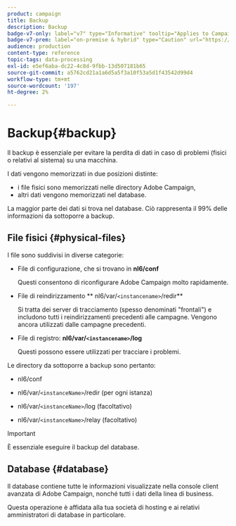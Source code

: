 ```yaml
---
product: campaign
title: Backup
description: Backup
badge-v7-only: label="v7" type="Informative" tooltip="Applies to Campaign Classic v7 only"
badge-v7-prem: label="on-premise & hybrid" type="Caution" url="https://experienceleague.adobe.com/docs/campaign-classic/using/installing-campaign-classic/architecture-and-hosting-models/hosting-models-lp/hosting-models.html?lang=en" tooltip="Applies to on-premise and hybrid deployments only"
audience: production
content-type: reference
topic-tags: data-processing
exl-id: e5ef6aba-dc22-4c8d-9fbb-13d507181b65
source-git-commit: a5762cd21a1a6d5a5f3a10f53a5d1f43542d99d4
workflow-type: tm+mt
source-wordcount: '197'
ht-degree: 2%

---
```


# Backup{#backup}



Il backup è essenziale per evitare la perdita di dati in caso di problemi (fisici o relativi al sistema) su una macchina.

I dati vengono memorizzati in due posizioni distinte:

* i file fisici sono memorizzati nelle directory Adobe Campaign,
* altri dati vengono memorizzati nel database.

La maggior parte dei dati si trova nel database. Ciò rappresenta il 99% delle informazioni da sottoporre a backup.

## File fisici {#physical-files}

I file sono suddivisi in diverse categorie:

* File di configurazione, che si trovano in **nl6/conf**

   Questi consentono di riconfigurare Adobe Campaign molto rapidamente.

* File di reindirizzamento ** nl6/var/`<instancename>`/redir**

   Si tratta dei server di tracciamento (spesso denominati &quot;frontali&quot;) e includono tutti i reindirizzamenti precedenti alle campagne. Vengono ancora utilizzati dalle campagne precedenti.

* File di registro: **nl6/var/`<instancename>`/log**

   Questi possono essere utilizzati per tracciare i problemi.

Le directory da sottoporre a backup sono pertanto:

* nl6/conf

* nl6/var/`<instanceName>`/redir (per ogni istanza)

* nl6/var/`<instanceName>`/log (facoltativo)

* nl6/var/`<instanceName>`/relay (facoltativo)

>[!IMPORTANT]
>
>È essenziale eseguire il backup del database.

## Database {#database}

Il database contiene tutte le informazioni visualizzate nella console client avanzata di Adobe Campaign, nonché tutti i dati della linea di business.

Questa operazione è affidata alla tua società di hosting e ai relativi amministratori di database in particolare.
